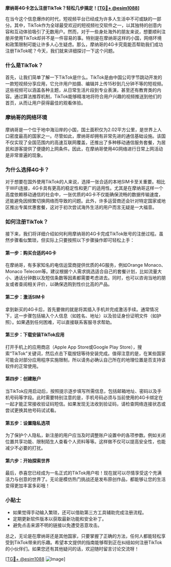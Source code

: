 **摩纳哥4G卡怎么注册TikTok？轻松几步搞定！[[TG💪+ @esim1088](https://t.me/s/esim1088)]**

在当今这个信息爆炸的时代，短视频平台已经成为许多人生活中不可或缺的一部分。其中，TikTok作为全球最受欢迎的短视频社交软件之一，以其独特的创意内容和互动体验吸引了无数用户。然而，对于一些身处海外的朋友来说，想要顺利注册并使用TikTok却并不是一件容易的事。特别是在摩纳哥这样的小国，网络环境和政策限制可能让许多人心生疑虑。那么，摩纳哥的4G卡究竟能否帮助我们成功注册TikTok呢？今天，我们就来详细探讨一下这个问题。

### 什么是TikTok？

首先，让我们简单了解一下TikTok是什么。TikTok是由中国公司字节跳动开发的一款短视频分享应用，它允许用户拍摄、编辑并上传15秒到几分钟不等的短视频。这些视频可以涵盖各种主题，从日常生活片段到专业表演，甚至还有教育类的内容。通过算法推荐机制，TikTok能够精准地将符合用户兴趣的视频推送到他们的首页，从而让用户获得最佳的观看体验。

### 摩纳哥的网络环境

摩纳哥是一个位于地中海沿岸的小国，国土面积仅为2.02平方公里，是世界上人口密度最高的国家之一。尽管如此，摩纳哥却拥有非常先进的通信基础设施。该国不仅实现了全国范围内的高速互联网覆盖，还推出了多种移动通信服务套餐，为居民和游客提供了便捷的上网条件。因此，在摩纳哥使用4G网络进行日常上网活动是非常普遍的现象。

### 为什么选择4G卡？

对于想要在国外使用TikTok的人来说，选择一张合适的本地SIM卡至关重要。相比于WiFi连接，4G卡具有更高的稳定性和更广的适用性。尤其是在摩纳哥这样一个高度依赖移动通信的社会中，一张优质的4G卡不仅能确保流畅的数据传输速度，还能避免因频繁切换网络而导致的问题。此外，许多运营商还会针对特定国家或地区推出专属优惠套餐，这对于初次尝试海外生活的用户而言无疑是一大福音。

### 如何注册TikTok？

接下来，我们将详细介绍如何利用摩纳哥的4G卡完成TikTok账号的注册过程。虽然步骤看似繁琐，但实际上只要按照以下步骤操作即可轻松上手：

#### 第一步：购买合适的4G卡
在摩纳哥，有多家知名的电信运营商提供优质的4G服务，例如Orange Monaco、Monaco Telecom等。建议根据个人需求挑选适合自己的套餐计划，比如流量大小、通话分钟数以及短信条数等因素都需要考虑进去。同时，也可以咨询当地的朋友或者查阅相关评价，以确保选购到性价比高的产品。

#### 第二步：激活SIM卡
拿到新买的4G卡后，首先要做的就是将其插入手机并完成激活手续。通常情况下，这一步骤包括输入个人信息（如姓名、地址）以及验证身份证明文件（如护照）。如果遇到任何困难，可以直接联系客服寻求帮助。

#### 第三步：下载安装TikTok应用
打开手机上的应用商店（Apple App Store或Google Play Store），搜索“TikTok”关键词，然后点击下载按钮等待安装完成。值得注意的是，在某些国家可能会对部分应用程序实施限制，所以请务必确认自己所在的地理位置是否支持该软件的正常使用。

#### 第四步：创建账户
当TikTok应用启动后，按照提示逐步填写所需信息，包括邮箱地址、密码以及手机号码等字段。此时需要特别注意的是，手机号码必须与当前使用的4G卡绑定在一起才能正常接收验证码短信。如果发现无法收到验证码，请检查网络连接状态或尝试更换其他号码试试看。

#### 第五步：设置隐私选项
为了保护个人隐私，新注册的用户应当及时调整账户设置中的各项参数。例如关闭位置共享功能、限制陌生人查看个人资料等等。这样做不仅可以提高安全性，也能减少不必要的打扰。

#### 第六步：开始探索世界
最后，恭喜您已经成为一名正式的TikTok用户啦！现在就可以尽情享受这个充满活力与创意的世界了。无论是模仿热门挑战还是发布原创作品，都能够让您的生活变得更加丰富多彩哦！

### 小贴士

- 如果觉得手动输入繁琐，还可以借助第三方工具辅助完成注册流程。
- 定期更新软件版本以获取最新功能和安全补丁。
- 避免点击来源不明的链接以免遭受恶意攻击。

总之，无论是在摩纳哥还是其他国家，只要掌握了正确的方法，任何人都能轻松享受到TikTok带来的乐趣。希望本文提供的指南能够帮到正在纠结如何注册TikTok的小伙伴们。如果您还有其他疑问的话，欢迎随时留言讨论交流呀！

[[TG💪+ @esim1088](https://t.me/s/esim1088) ![Image](https://i.postimg.cc/4NQfJmqS/Snipaste-2025-05-13-00-14-12.png)]